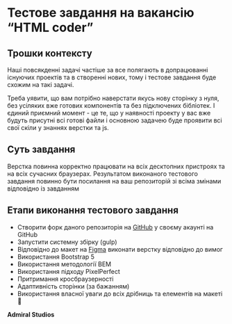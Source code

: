 # Тестове завдання на вакансію  “HTML coder”

## Трошки контексту
Наші повсякденні задачі частіше за все полягають в допрацюванні існуючих проектів та в створенні нових, тому і тестове завдання буде схожим на такі задачі.

Треба уявити, що вам потрібно наверстати якусь нову сторінку з нуля, без усіляких вже готових компонентів та без підключених бібліотек. І єдиний приємний момент - це те, що у наявності проекту у вас вже будуть присутні всі готові файли і основною задачею буде проявити всі свої скіли у знаннях верстки та js.

## Суть завдання
Верстка повинна корректно працювати на всіх десктопних пристроях та на всіх сучасних браузерах.
Результатом виконаного тестового завдання повинно бути посилання на ваш репозиторій зі всіма змінами відповідно із завданням

## Етапи виконання тестового завдання
- Створити форк даного репозиторія на [GitHub] у своєму акаунті на GitHub
- Запустити системну збірку (gulp)
- Відповідно до макет на [Figma]  виконати верстку відповідно до вимог
- Використання Bootstrap 5
- Використання методології BEM
- Використання підходу PixelPerfect
- Притримання кросбраузерності
- Адаптивність сторінки (за бажанням)
- Використання власної уваги до всіх дрібниць та елементів на макеті 🙂

[Figma]: <https://www.google.com/url?q=https://www.figma.com/file/8t3fk6YeqprV46h0ofTE4f/%25D0%25A2%25D0%25B5%25D1%2581%25D1%2582%25D0%25BE%25D0%25B2%25D0%25B5-%25D0%25B7%25D0%25B0%25D0%25B2%25D0%25B4%25D0%25B0%25D0%25BD%25D0%25BD%25D1%258F-%25D0%25BD%25D0%25B0-%25D0%25B2%25D0%25B0%25D0%25BA%25D0%25B0%25D0%25BD%25D1%2581%25D1%2596%25D1%258E-%25E2%2580%259CHTML-coder%25E2%2580%259D---Admiral-Studios?node-id%3D0%253A1%26t%3DzicgUcET2xILboBT-0&sa=D&source=docs&ust=1676291931705735&usg=AOvVaw21Z1qVnapyONeIvqXpAFlN>
[GitHub]: <https://www.google.com/url?q=https://github.com/Admiral-Studios/Test-Task-Frontend&sa=D&source=docs&ust=1676291908888173&usg=AOvVaw1DR-vGjaeyEtjxt2Xf3IvE>

**Admiral Studios**
